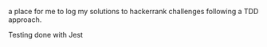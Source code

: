 a place for me to log my solutions to hackerrank challenges following a TDD approach.

Testing done with Jest
